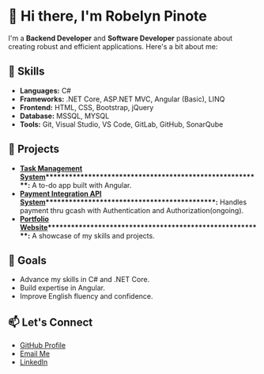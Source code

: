 # 👋 Hi there, I'm Robelyn Pinote

I'm a **Backend Developer** and **Software Developer** passionate about creating robust and efficient applications. Here's a bit about me:

## 🌟 Skills

- **Languages:** C#
- **Frameworks:** .NET Core, ASP.NET MVC, Angular (Basic), LINQ
- **Frontend:** HTML, CSS, Bootstrap, jQuery
- **Database:** MSSQL, MYSQL
- **Tools:** Git, Visual Studio, VS Code, GitLab, GitHub, SonarQube

## 💼 Projects

- **[Task Management System](#)****\*\*\*\*\*\*\*\*\*\*\*\*\*\*\*\*\*\*\*\*\*\*\*\*\*\*\*\*\*\*\*\*\*\*\*\*\*\*\*\*\*\*\*\*\*\*\*\*\*\*\*\*:** A to-do app built with Angular.
- [**Payment Integration API System**](#)**\*\*\*\*\*\*\*\*\*\*\*\*\*\*\*\*\*\*\*\*\*\*\*\*\*\*\*\*\*\*\*\*\*\*\*\*\*\*\*\*\*\*\*\*:** Handles payment thru gcash with Authentication and Authorization(ongoing).
- **[Portfolio Website](#)****\*\*\*\*\*\*\*\*\*\*\*\*\*\*\*\*\*\*\*\*\*\*\*\*\*\*\*\*\*\*\*\*\*\*\*\*\*\*\*\*\*\*\*\*\*\*\*\*\*\*\*\*:** A showcase of my skills and projects.

## 🎯 Goals

- Advance my skills in C# and .NET Core.
- Build expertise in Angular.
- Improve English fluency and confidence.

## 📫 Let's Connect

- [GitHub Profile](https://github.com/robelyn-25/rpinote)
- [Email Me](mailto\:robelynpinote@gmail.com)
- [LinkedIn](www.linkedin.com/in/robelyn-pinote-9b30b2224)

